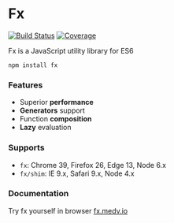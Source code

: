 # Fx

[![Build Status](https://travis-ci.org/elfet/fx.svg?branch=master)](https://travis-ci.org/elfet/fx)
[![Coverage](https://codecov.io/gh/elfet/fx/branch/master/graph/badge.svg)](https://codecov.io/gh/elfet/fx)

Fx is a JavaScript utility library for ES6

```
npm install fx
```

### Features
* Superior **performance**
* **Generators** support
* Function **composition**
* **Lazy** evaluation


### Supports

* `fx`: Chrome 39, Firefox 26, Edge 13, Node 6.x
* `fx/shim`: IE 9.x, Safari 9.x, Node 4.x


### Documentation

Try fx yourself in browser [fx.medv.io](http://fx.medv.io)
